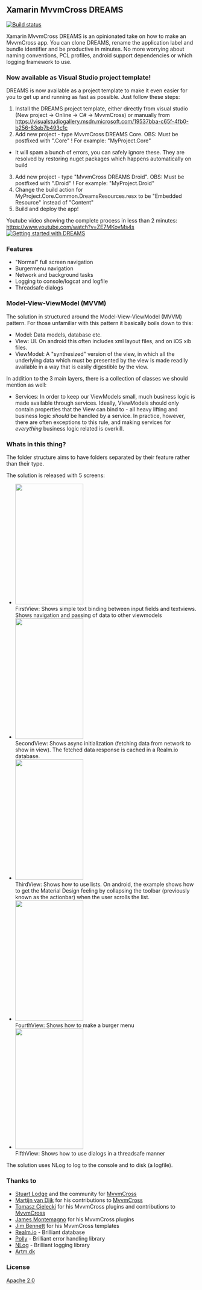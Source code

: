 ## Xamarin MvvmCross DREAMS

[![Build status](https://ci.appveyor.com/api/projects/status/d4m23jnmblte0j5e?svg=true)](https://ci.appveyor.com/project/mgj/mvvmcross-dreams)

Xamarin MvvmCross DREAMS is an opinionated take on how to make an MvvmCross app. You can clone DREAMS, rename the application label and bundle identifier and be productive in minutes. No more worrying about naming conventions, PCL profiles, android support dependencies or which logging framework to use.  

### Now available as Visual Studio project template!

DREAMS is now available as a project template to make it even easier for you to get up and running as fast as possible. Just follow these steps:

1. Install the DREAMS project template, either directly from visual studio (New project -> Online -> C# -> MvvmCross) or manually from https://visualstudiogallery.msdn.microsoft.com/19537bba-c65f-4fb0-b256-83eb7b493c1c
2. Add new project - type MvvmCross DREAMS Core. OBS: Must be postfixed with ".Core" ! For example: "MyProject.Core"
  - It will spam a bunch of errors, you can safely ignore these. They are resolved by restoring nuget packages which happens automatically on build
3. Add new project - type "MvvmCross DREAMS Droid". OBS: Must be postfixed with ".Droid" ! For example: "MyProject.Droid"
4. Change the build action for MyProject.Core.Common.DreamsResources.resx to be "Embedded Resource" instead of "Content"
5. Build and deploy the app!

Youtube video showing the complete process in less than 2 minutes: https://www.youtube.com/watch?v=ZE7MKovMs4s
[![Getting started with DREAMS](https://img.youtube.com/vi/ZE7MKovMs4s/0.jpg)](https://www.youtube.com/watch?v=ZE7MKovMs4s)

### Features

*   "Normal" full screen navigation
*   Burgermenu navigation
*   Network and background tasks
*   Logging to console/logcat and logfile
*   Threadsafe dialogs

### Model-View-ViewModel (MVVM)

 The solution in structured around the Model-View-ViewModel (MVVM) pattern. For those unfamiliar with this pattern it basically boils down to this:  

*   Model: Data models, database etc.
*   View: UI. On android this often includes xml layout files, and on iOS xib files.
*   ViewModel: A "synthesized" version of the view, in which all the underlying data which must be presented by the view is made readily available in a way that is easily digestible by the view.

In addition to the 3 main layers, there is a collection of classes we should mention as well:  

*   Services: In order to keep our ViewModels small, much business logic is made available through services. Ideally, ViewModels should only contain properties that the View can bind to - all heavy lifting and business logic *should* be handled by a service. In practice, however, there are often exceptions to this rule, and making services for *everything* business logic related is overkill.


### Whats in this thing?
The folder structure aims to have folders separated by their feature rather than their type.  

The solution is released with 5 screens:  

*   <img src="https://artm.dk/files/github/mvvmcross-dreams/screenshots/1.png" width="180" height="320"><br />
    FirstView: Shows simple text binding between input fields and textviews. Shows navigation and passing of data to other viewmodels
*   <img src="https://artm.dk/files/github/mvvmcross-dreams/screenshots/2.png" width="180" height="320"><br />
    SecondView: Shows async initialization  (fetching data from network to show in view). The fetched data response is cached in a Realm.io database.
*   <img src="https://artm.dk/files/github/mvvmcross-dreams/screenshots/3.png" width="180" height="320"><br />
    ThirdView: Shows how to use lists. On android, the example shows how to get the Material Design feeling by collapsing the toolbar (previously known as the actionbar) when the user scrolls the list.
*   <img src="https://artm.dk/files/github/mvvmcross-dreams/screenshots/4.png" width="180" height="320"><br />
    FourthView: Shows how to make a burger menu
*   <img src="https://artm.dk/files/github/mvvmcross-dreams/screenshots/5.png" width="180" height="320"><br />
    FifthView: Shows how to use dialogs in a threadsafe manner

The solution uses NLog to log to the console and to disk (a logfile).  

###  Thanks to

*   [Stuart Lodge](https://github.com/slodge) and the community for [MvvmCross]([mvx])
*   [Martijn van Dijk](https://github.com/martijn00) for his contributions to [MvvmCross][mvx]
*   [Tomasz Cielecki](https://github.com/cheesebaron) for his MvvmCross plugins and contributions to [MvvmCross][mvx]
*   [James Montemagno](https://github.com/jamesmontemagno) for his MvvmCross plugins 
*   [Jim Bennett](https://github.com/jimbobbennett) for his MvvmCross templates
*   [Realm.io](http://realm.io) - Brilliant database
*   [Polly](https://github.com/App-vNext/Polly) - Brilliant error handling library
*   [NLog](http://nlog-project.org/) - Brilliant logging library
*   [Artm.dk](https://artm.dk)


### License

[Apache 2.0](https://www.apache.org/licenses/LICENSE-2.0.html)

[mvx]: https://github.com/slodge/MvvmCross
